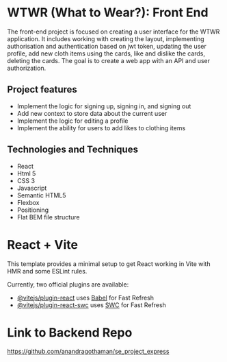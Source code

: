 # WTWR (What to Wear?): Front End

The front-end project is focused on creating a user interface for the WTWR application. It includes working with creating the layout, implementing authorisation and authentication based on jwt token, updating the user profile, add new cloth items using the cards, like and dislike the cards, deleting the cards. The goal is to create a web app with an API and user authorization.

## Project features

- Implement the logic for signing up, signing in, and signing out
- Add new context to store data about the current user
- Implement the logic for editing a profile
- Implement the ability for users to add likes to clothing items

## Technologies and Techniques

- React
- Html 5
- CSS 3
- Javascript
- Semantic HTML5
- Flexbox
- Positioning
- Flat BEM file structure

# React + Vite

This template provides a minimal setup to get React working in Vite with HMR and some ESLint rules.

Currently, two official plugins are available:

- [@vitejs/plugin-react](https://github.com/vitejs/vite-plugin-react/blob/main/packages/plugin-react/README.md) uses [Babel](https://babeljs.io/) for Fast Refresh
- [@vitejs/plugin-react-swc](https://github.com/vitejs/vite-plugin-react-swc) uses [SWC](https://swc.rs/) for Fast Refresh

# Link to Backend Repo

https://github.com/anandragothaman/se_project_express
